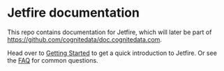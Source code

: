 # Jetfire documentation
This repo contains documentation for Jetfire, which will later be part of https://github.com/cognitedata/doc.cognitedata.com.

Head over to [Getting Started](guides/getting-started.md) to get a quick introduction to Jetfire. Or see the [FAQ](guides/faq.md) for common questions.


